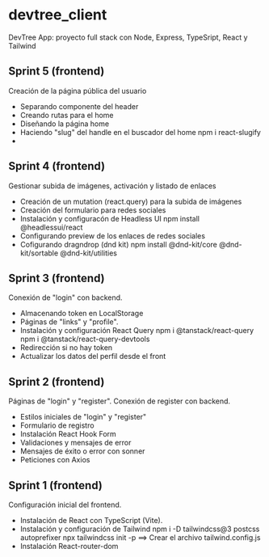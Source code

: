# devtree_client

DevTree App: proyecto full stack con Node, Express, TypeSript, React y Tailwind

## Sprint 5 (frontend)

Creación de la página pública del usuario

* Separando componente del header
* Creando rutas para el home
* Diseñando la página home
* Haciendo "slug" del handle en el buscador del home
  npm i react-slugify
* 

## Sprint 4 (frontend)

Gestionar subida de imágenes, activación y listado de enlaces

* Creación de un mutation (react.query) para la subida de imágenes
* Creación del formulario para redes sociales
* Instalación y configuracón de Headless UI
  npm install @headlessui/react
* Configurando preview de los enlaces de redes sociales
* Cofigurando dragndrop (dnd kit)
  npm install @dnd-kit/core @dnd-kit/sortable @dnd-kit/utilities


## Sprint 3 (frontend)
Conexión de "login" con backend.

* Almacenando token en LocalStorage
* Páginas de "links" y "profile".
* Instalación y configuración React Query 
  npm i @tanstack/react-query
  npm i @tanstack/react-query-devtools
* Redirección si no hay token
* Actualizar los datos del perfil desde el front


## Sprint 2 (frontend)

Páginas de "login" y "register". Conexión de register con backend.

* Estilos iniciales de "login" y "register"
* Formulario de registro
* Instalación React Hook Form
* Validaciones y mensajes de error
* Mensajes de éxito o error con sonner
* Peticiones con Axios


## Sprint 1 (frontend)

Configuración inicial del frontend.

* Instalación de React con TypeScript (Vite).
* Instalación y configuración de Tailwind
  npm i -D tailwindcss@3 postcss autoprefixer
  npx tailwindcss init -p ==> Crear el archivo tailwind.config.js
* Instalación React-router-dom
  